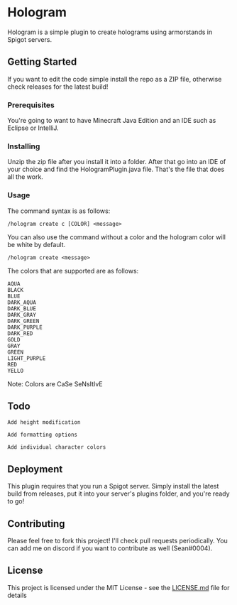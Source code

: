 # Hologram

Hologram is a simple plugin to create holograms using armorstands in Spigot servers.  

## Getting Started

If you want to edit the code simple install the repo as a ZIP file, otherwise check releases for the latest build!

### Prerequisites

You're going to want to have Minecraft Java Edition and an IDE such as Eclipse or IntelliJ.

### Installing

Unzip the zip file after you install it into a folder. After that go into an IDE of your choice and find the HologramPlugin.java file. That's the file that does all the work. 

### Usage 

The command syntax is as follows:
```
/hologram create c [COLOR] <message>
``` 

You can also use the command without a color and the hologram color will be white by default. 

```
/hologram create <message>
```

The colors that are supported are as follows: 

```
AQUA
BLACK
BLUE
DARK_AQUA
DARK_BLUE
DARK_GRAY
DARK_GREEN
DARK_PURPLE
DARK_RED
GOLD
GRAY
GREEN
LIGHT_PURPLE
RED
YELLO
```
Note: Colors are CaSe SeNsItIvE

## Todo

```
Add height modification

Add formatting options 

Add individual character colors 
```

## Deployment

This plugin requires that you run a Spigot server. Simply install the latest build from releases, put it into your server's plugins folder, and you're ready to go!

## Contributing

Please feel free to fork this project! I'll check pull requests periodically. You can add me on discord if you want to contribute as well (Sean#0004).

## License

This project is licensed under the MIT License - see the [LICENSE.md](LICENSE.md) file for details

